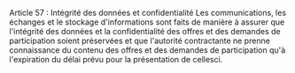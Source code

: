 Article 57 : Intégrité des données et confidentialité
Les communications, les échanges et le stockage d'informations sont
faits de manière à assurer que l'intégrité des données et la
confidentialité des offres et des demandes de participation soient
préservées et que l'autorité contractante ne prenne connaissance du
contenu des offres et des demandes de participation qu'à l'expiration
du délai prévu pour la présentation de cellesci.